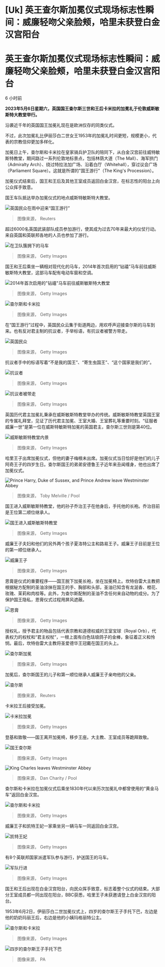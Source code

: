 # [Uk] 英王查尔斯加冕仪式现场标志性瞬间：威廉轻吻父亲脸颊，哈里未获登白金汉宫阳台

#  英王查尔斯加冕仪式现场标志性瞬间：威廉轻吻父亲脸颊，哈里未获登白金汉宫阳台

6 小时前

**2023年5月6日星期六，英国国王查尔斯三世和王后卡米拉的加冕礼于伦敦威斯敏斯特大教堂举行。**

沿袭近千年的英国国王加冕礼现在是欧洲仅存的同类仪式。

不过，此次加冕礼比伊丽莎白二世女王1953年的加冕礼时间更短，规模更小，代表的宗教信仰更加多样化。

加冕日上午，查尔斯和卡米拉在皇家骑兵护卫队的陪同下，从白金汉宫前往威特敏斯特教堂，期间路过一系列伦敦地标景点，包括林荫大道（The Mall）、海军拱门（Admiralty Arch）、绕过特拉法加广场、沿着白厅（Whitehall），穿过议会广场（Parliament Square）。这就是所谓的"国王游行"（The King's Procession）。

加冕仪式结束后，国王和王后及其他王室成员返回白金汉宫，在标志性的阳台上向公众挥手致意。

国王车队抵达举办加冕仪式的地点威斯特敏斯特大教堂。

![英国民众在雨中迎来“国王游行”](_129623327_fd33c3c22f095164021aca591648c18cca707153.jpg)

> 图像来源，  Reuters

超过6000名英国武装部队成员参加游行，使其成为过去70年来最大的仪仗行动。来自英国和英联邦各地的人员也参加了游行。

![在卫队簇拥下的马车](_129623328_cf5ab62200c2a690ab39b7544a6b5d16df938daf.jpg)

> 图像来源，  Getty Images

国王和王后乘坐一辆相对现代化的马车，2014年首次启用的“钻禧”马车前往威斯敏斯特大教堂，这部马车配有电动车窗和空调。

![2014年首次启用的"钻禧"马车前往威斯敏斯特大教堂](_129622390_gettyimages-1252764713.jpg)

> 图像来源，  Getty Images

![查尔斯和卡米拉](_129622388_gettyimages-1252743469.jpg)

> 图像来源，  Getty Images

在“国王游行”过程中，英国民众云集于街道两边，用欢呼声迎接查尔斯的马车到来。也有反对君主制的抗议者，手举标语，有抗议者被警方带走。

![英国民众](_129622392_gettyimages-1252746946.jpg)

> 图像来源，  Getty Images

抗议者手中的标语写着“不是我的国王”、“寄生虫国王”、“这个国家是我们的”。

![抗议者](_129622394_gettyimages-1252742534.jpg)

> 图像来源，  Getty Images

![抗议者被带走](_129622588_gettyimages-1252747129.jpg)

> 图像来源，  Getty Images

英国历代君主加冕礼秉承在威斯敏斯特教堂举办的传统。威斯敏斯特教堂英国王室的专属礼拜堂，见证了历代君主加冕、王室大婚、王室葬礼等重要时刻。“征服者威廉一世”是第一位在威斯特敏斯特加冕的英国君主，查尔斯三世则是第40位。

![威斯敏斯特教堂内景](_129622590_gettyimages-1252745989.jpg)

> 图像来源，  Getty Images

哈里王子出席加冕仪式，但他的妻子梅根未出席。加冕仪式当日恰好是他们的儿子阿奇王子的四岁生日。查尔斯国王的弟弟安德鲁王子近年来丑闻缠身，他也出席了加冕仪式。

![Prince Harry, Duke of Sussex, and Prince Andrew leave Westminster Abbey](_129621279_443c7108d334f9fdb4f2cd06ee1b7d5a5ba54a80.jpg)

> 图像来源，  Toby Melville / Pool

国王进入威斯敏斯特教堂，他的孙子乔治王子在他身后，手托他的长袍。乔治目前是王位第二顺位继承人。

![国王进入威斯敏斯特教堂](_129622813_gettyimages-1252743717.jpg)

> 图像来源，  Getty Images

威廉王子夫妇和他们的另外两个孩子夏洛特公主和路易王子。威廉王子目前是王位的第一顺位继承人。

![威廉王子](_129622815_gettyimages-1252746347.jpg)

> 图像来源，  Getty Images

恩膏是仪式的重要程序——国王脱下加冕长袍，坐在加冕椅上。坎特伯雷大主教把根据秘方配制的圣油涂抹在国王的手、胸部和头部，圣油已知含有龙涎香、橙花、玫瑰、茉莉和肉桂等。此外，为查尔斯配制的圣油不含任何来自动物的成分。为了保护国王隐私，恩膏仪式过程用屏风遮蔽。

![恩膏](_129622817_gettyimages-1252748594.jpg)

> 图像来源，  Getty Images

授权礼，授予君主的物品包括代表宗教和道德权威的王室宝球（Royal Orb），代表权力的权杖和“君主权杖”，一根上面有白色珐琅鸽子的金棒，象征着正义和怜悯。最后，坎特伯雷大主教将圣爱德华王冠戴在国王的头上。

![查尔斯加冕](_129622819_gettyimages-1252748421.jpg)

> 图像来源，  Getty Images

加冕后，查尔斯国王的儿子和第一顺位继承人威廉王子亲吻他的父亲。

![查尔斯](_129622971_a5dfdc5cf318a51acd0142e2d7348e5a68e73e70.jpg)

> 图像来源，  Reuters

卡米拉王后接受加冕。

![卡米拉加冕](_129622973_gettyimages-1252748231.jpg)

> 图像来源，  Getty Images

登基和致敬——国王离开加冕椅，移步王座。大主教、王室成员等跪拜致敬。

![国王查尔斯](_129622975_gettyimages-1252748224.jpg)

> 图像来源，  Getty Images

![King Charles leaves Westminster Abbey](_129621283_d61db90162fc68bd3840da5ece74f8cfbceca6ef.jpg)

> 图像来源，  Dan Charity / Pool

查尔斯和卡米拉在加冕仪式后乘坐1830年代以来历次加冕礼中都曾使用的“黄金马车”返回白金汉宫。

![查尔斯和卡米拉](_129622977_gettyimages-1252764951.jpg)

> 图像来源，  Getty Images

威廉王子和凯特王妃一家乘坐另一辆马车一同返回白金汉宫。

![凯特王妃](_129622979_gettyimages-1252757145.jpg)

> 图像来源，  Getty Images

有8个英联邦国家派遣军队参与游行，护送国王的马车。

![军队行进](_129623095_gettyimages-1487950207-1.jpg)

> 图像来源，  Getty Images

国王和王后出现在白金汉宫阳台，向民众挥手致意，标志着整个仪式的结束。大部分王室成员都一同出现在阳台，BBC获悉，哈里王子未获邀请登上白金汉宫的阳台。

1953年6月2日，伊丽莎白二世加冕仪式上，四岁的查尔斯王子手托下巴，左边是他的奶奶玛丽王后，右边是他的小姨玛格丽特公主。

![查尔斯和卡米拉](_129623097_gettyimages-1487960337.jpg)

> 图像来源，  Getty Images

![四岁的查尔斯王子手托下巴](_129623098_c77edf008cfc717390edf2dcc918150217884f6c-1.jpg)

> 图像来源，  PA


